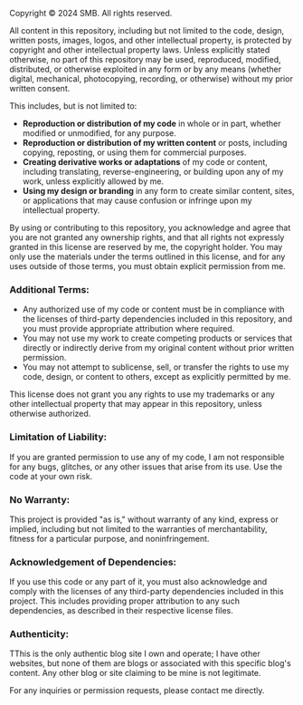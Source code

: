 Copyright © 2024 SMB. All rights reserved.

All content in this repository, including but not limited to the code, design, written posts, images, logos, and other intellectual property, is protected by copyright and other intellectual property laws. Unless explicitly stated otherwise, no part of this repository may be used, reproduced, modified, distributed, or otherwise exploited in any form or by any means (whether digital, mechanical, photocopying, recording, or otherwise) without my prior written consent.

This includes, but is not limited to:
- **Reproduction or distribution of my code** in whole or in part, whether modified or unmodified, for any purpose.
- **Reproduction or distribution of my written content** or posts, including copying, reposting, or using them for commercial purposes.
- **Creating derivative works or adaptations** of my code or content, including translating, reverse-engineering, or building upon any of my work, unless explicitly allowed by me.
- **Using my design or branding** in any form to create similar content, sites, or applications that may cause confusion or infringe upon my intellectual property.
  
By using or contributing to this repository, you acknowledge and agree that you are not granted any ownership rights, and that all rights not expressly granted in this license are reserved by me, the copyright holder. You may only use the materials under the terms outlined in this license, and for any uses outside of those terms, you must obtain explicit permission from me.

### Additional Terms:
- Any authorized use of my code or content must be in compliance with the licenses of third-party dependencies included in this repository, and you must provide appropriate attribution where required.
- You may not use my work to create competing products or services that directly or indirectly derive from my original content without prior written permission.
- You may not attempt to sublicense, sell, or transfer the rights to use my code, design, or content to others, except as explicitly permitted by me.

This license does not grant you any rights to use my trademarks or any other intellectual property that may appear in this repository, unless otherwise authorized.

### Limitation of Liability:
If you are granted permission to use any of my code, I am not responsible for any bugs, glitches, or any other issues that arise from its use. Use the code at your own risk.

### No Warranty:
This project is provided "as is," without warranty of any kind, express or implied, including but not limited to the warranties of merchantability, fitness for a particular purpose, and noninfringement.

### Acknowledgement of Dependencies:
If you use this code or any part of it, you must also acknowledge and comply with the licenses of any third-party dependencies included in this project. This includes providing proper attribution to any such dependencies, as described in their respective license files.

### Authenticity:
TThis is the only authentic blog site I own and operate; I have other websites, but none of them are blogs or associated with this specific blog's content. Any other blog or site claiming to be mine is not legitimate.

For any inquiries or permission requests, please contact me directly.
